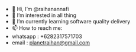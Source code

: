 - 👋 Hi, I’m @raihanannafi
- 👀 I’m interested in all thing
- 🌱 I’m currently learning software quality delivery
- 📫 How to reach me:
- whatsapp : +6282317571703
- email    : planetraihan@gmail.com

<!---
raihanannafi/raihanannafi is a ✨ special ✨ repository because its `README.md` (this file) appears on your GitHub profile.
You can click the Preview link to take a look at your changes.
--->
